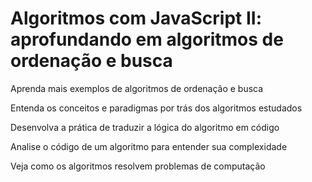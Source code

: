 
# Algoritmos com JavaScript II: aprofundando em algoritmos de ordenação e busca

Aprenda mais exemplos de algoritmos de ordenação e busca

Entenda os conceitos e paradigmas por trás dos algoritmos estudados

Desenvolva a prática de traduzir a lógica do algoritmo em código

Analise o código de um algoritmo para entender sua complexidade

Veja como os algoritmos resolvem problemas de computação

